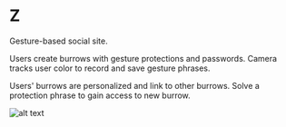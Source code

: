 # Z

Gesture-based social site.

Users create burrows with gesture protections and passwords.  Camera tracks user color to record and save gesture phrases.  

Users' burrows are personalized and link to other burrows.  Solve a protection phrase to gain access to new burrow.

![alt text](https://cdn.rawgit.com/rasianart/Z/d1722ffb/public/video/zshort.gif)
